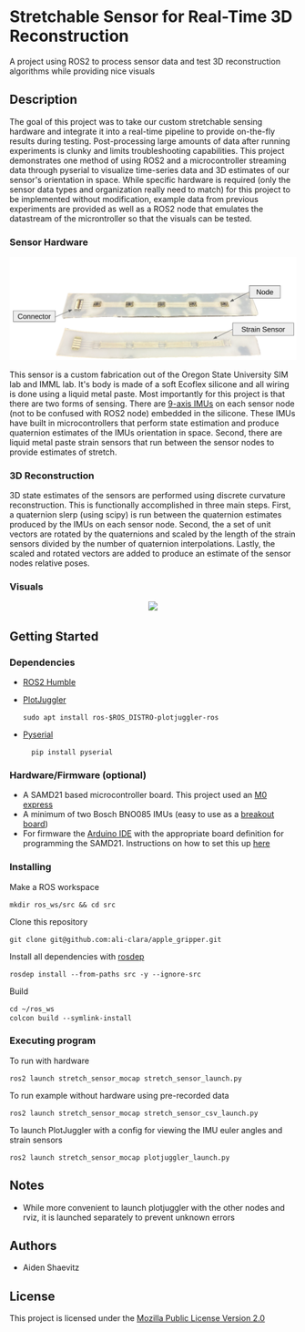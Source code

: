 # Stretchable Sensor for Real-Time 3D Reconstruction

A project using ROS2 to process sensor data and test 3D reconstruction algorithms while providing nice visuals

## Description

The goal of this project was to take our custom stretchable sensing hardware and integrate it into a real-time pipeline to provide on-the-fly results during testing. Post-processing large amounts of data after running experiments is clunky and limits troubleshooting capabilities. This project demonstrates one method of using ROS2 and a microcontroller streaming data through pyserial to visualize time-series data and 3D estimates of our sensor's orientation in space. While specific hardware is required (only the sensor data types and organization really need to match) for this project to be implemented without modification, example data from previous experiments are provided as well as a ROS2 node that emulates the datastream of the microntroller so that the visuals can be tested.

### Sensor Hardware
<p align="center">
  <img src="doc/sensor.png">
</p>

This sensor is a custom fabrication out of the Oregon State University SIM lab and IMML lab. It's body is made of a soft Ecoflex silicone and all wiring is done using a liquid metal paste. Most importantly for this project is that there are two forms of sensing. There are [9-axis IMUs](https://www.digikey.com/en/products/detail/ceva-technologies-inc/BNO085/9445940) on each sensor node (not to be confused with ROS2 node) embedded in the silicone. These IMUs have built in microcontrollers that perform state estimation and produce quaternion estimates of the IMUs orientation in space. Second, there are liquid metal paste strain sensors that run between the sensor nodes to provide estimates of stretch. 

### 3D Reconstruction

3D state estimates of the sensors are performed using discrete curvature reconstruction. This is functionally accomplished in three main steps. First, a quaternion slerp (using scipy) is run between the quaternion estimates produced by the IMUs on each sensor node. Second, the a set of unit vectors are rotated by the quaternions and scaled by the length of the strain sensors divided by the number of quaternion interpolations. Lastly, the scaled and rotated vectors are added to produce an estimate of the sensor nodes relative poses.

### Visuals

<p align="center">
  <img src="doc/sensor_vis_project.gif">
</p>

## Getting Started

### Dependencies

- [ROS2 Humble](https://docs.ros.org/en/humble/Installation/Ubuntu-Install-Debians.html)

- [PlotJuggler](https://github.com/facontidavide/PlotJuggler)
  
      sudo apt install ros-$ROS_DISTRO-plotjuggler-ros
  
- [Pyserial](https://pyserial.readthedocs.io)

        pip install pyserial

### Hardware/Firmware (optional)
- A SAMD21 based microcontroller board. This project used an [M0 express](https://www.adafruit.com/product/3403)
- A minimum of two Bosch BNO085 IMUs (easy to use as a [breakout board](https://www.adafruit.com/product/4754))
- For firmware the [Arduino IDE](https://www.arduino.cc/en/software) with the appropriate board definition for programming the SAMD21. Instructions on how to set this up [here](https://learn.adafruit.com/adafruit-feather-m0-basic-proto/using-with-arduino-ide)

### Installing

Make a ROS workspace

    mkdir ros_ws/src && cd src

Clone this repository

    git clone git@github.com:ali-clara/apple_gripper.git

Install all dependencies with [rosdep](https://docs.ros.org/en/humble/Tutorials/Intermediate/Rosdep.html)

    rosdep install --from-paths src -y --ignore-src

Build

    cd ~/ros_ws
    colcon build --symlink-install

### Executing program

To run with hardware
```
ros2 launch stretch_sensor_mocap stretch_sensor_launch.py
```
To run example without hardware using pre-recorded data
```
ros2 launch stretch_sensor_mocap stretch_sensor_csv_launch.py
```
To launch PlotJuggler with a config for viewing the IMU euler angles and strain sensors
```
ros2 launch stretch_sensor_mocap plotjuggler_launch.py
```

## Notes

- While more convenient to launch plotjuggler with the other nodes and rviz, it is launched separately to prevent unknown errors 

## Authors

- Aiden Shaevitz

## License

This project is licensed under the [Mozilla Public License Version 2.0](LICENSE.md)

 
